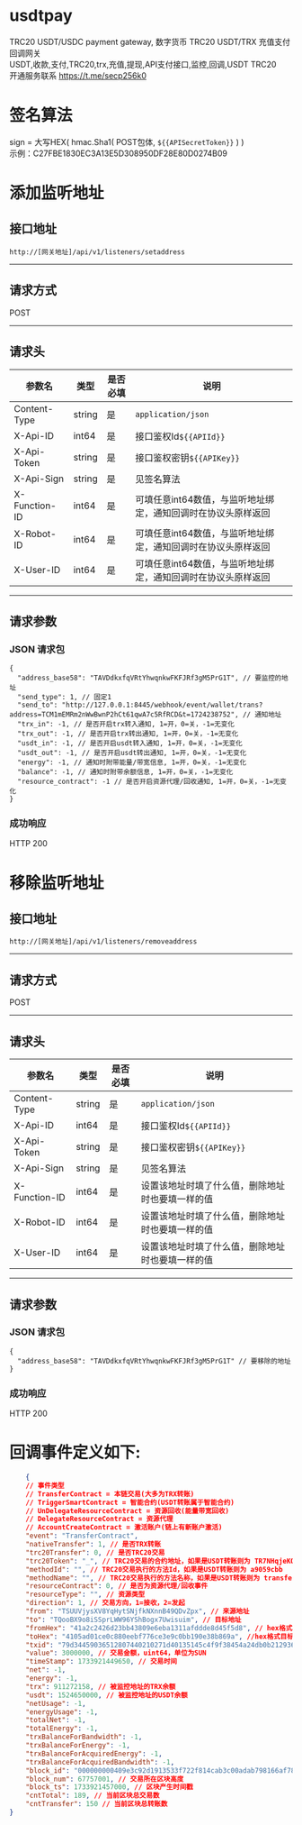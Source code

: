 # usdtpay
TRC20 USDT/USDC payment gateway, 数字货币 TRC20 USDT/TRX 充值支付回调网关    
USDT,收款,支付,TRC20,trx,充值,提现,API支付接口,监控,回调,USDT TRC20    
开通服务联系 https://t.me/secp256k0


# 签名算法
sign = 大写HEX( hmac.Sha1( POST包体, `${{APISecretToken}}` ) )  
示例：C27FBE1830EC3A13E5D308950DF28E80D0274B09  

# 添加监听地址

## 接口地址
`http://[网关地址]/api/v1/listeners/setaddress`

---

## 请求方式
POST

---

## 请求头
| 参数名        | 类型   | 是否必填 | 说明                                                          |
| ------------- | ------ | -------- | ------------------------------------------------------------- |
| Content-Type  | string | 是       | `application/json`                                            |
| X-Api-ID      | int64  | 是       | 接口鉴权Id`${{APIId}}`                                        |
| X-Api-Token   | string | 是       | 接口鉴权密钥`${{APIKey}}`                                     |
| X-Api-Sign    | string | 是       | 见签名算法                                                    |
| X-Function-ID | int64  | 是       | 可填任意int64数值，与监听地址绑定，通知回调时在协议头原样返回 |
| X-Robot-ID    | int64  | 是       | 可填任意int64数值，与监听地址绑定，通知回调时在协议头原样返回 |
| X-User-ID     | int64  | 是       | 可填任意int64数值，与监听地址绑定，通知回调时在协议头原样返回 |

---

## 请求参数

### JSON 请求包
```jsonc
{
  "address_base58": "TAVDdkxfqVRtYhwqnkwFKFJRf3gM5PrG1T", // 要监控的地址
  "send_type": 1, // 固定1
  "send_to": "http://127.0.0.1:8445/webhook/event/wallet/trans?address=TCM1mEMRm2nWwBwnP2hCt61qwA7c5RfRCD&t=1724238752", // 通知地址
  "trx_in": -1, // 是否开启trx转入通知, 1=开，0=关，-1=无变化
  "trx_out": -1, // 是否开启trx转出通知, 1=开，0=关，-1=无变化
  "usdt_in": -1, // 是否开启usdt转入通知, 1=开，0=关，-1=无变化
  "usdt_out": -1, // 是否开启usdt转出通知, 1=开，0=关，-1=无变化
  "energy": -1, // 通知时附带能量/带宽信息, 1=开，0=关，-1=无变化
  "balance": -1, // 通知时附带余额信息, 1=开，0=关，-1=无变化
  "resource_contract": -1 // 是否开启资源代理/回收通知, 1=开，0=关，-1=无变化
}
```

### 成功响应
 HTTP 200

# 移除监听地址

## 接口地址
`http://[网关地址]/api/v1/listeners/removeaddress`

---

## 请求方式
POST

---

## 请求头
| 参数名        | 类型   | 是否必填 | 说明                                             |
| ------------- | ------ | -------- | ------------------------------------------------ |
| Content-Type  | string | 是       | `application/json`                               |
| X-Api-ID      | int64  | 是       | 接口鉴权Id`${{APIId}}`                           |
| X-Api-Token   | string | 是       | 接口鉴权密钥`${{APIKey}}`                        |
| X-Api-Sign    | string | 是       | 见签名算法                                       |
| X-Function-ID | int64  | 是       | 设置该地址时填了什么值，删除地址时也要填一样的值 |
| X-Robot-ID    | int64  | 是       | 设置该地址时填了什么值，删除地址时也要填一样的值 |
| X-User-ID     | int64  | 是       | 设置该地址时填了什么值，删除地址时也要填一样的值 |

---

## 请求参数

### JSON 请求包
```jsonc
{
  "address_base58": "TAVDdkxfqVRtYhwqnkwFKFJRf3gM5PrG1T" // 要移除的地址
}
```

### 成功响应
 HTTP 200

# 回调事件定义如下: 
```json
    {
    // 事件类型 
    // TransferContract = 本链交易(大多为TRX转账)
    // TriggerSmartContract = 智能合约(USDT转账属于智能合约)
    // UnDelegateResourceContract = 资源回收(能量带宽回收)
    // DelegateResourceContract = 资源代理
    // AccountCreateContract = 激活账户(链上有新账户激活)
    "event": "TransferContract", 
    "nativeTransfer": 1, // 是否TRX转账
    "trc20Transfer": 0, // 是否TRC20交易
    "trc20Token": "_", // TRC20交易的合约地址，如果是USDT转账则为 TR7NHqjeKQxGTCi8q8ZY4pL8otSzgjLj6t
    "methodId": "", // TRC20交易执行的方法Id，如果是USDT转账则为 a9059cbb
    "methodName": "", // TRC20交易执行的方法名称，如果是USDT转账则为 transfer
    "resourceContract": 0, // 是否为资源代理/回收事件
    "resourceType": "", // 资源类型
    "direction": 1, // 交易方向，1=接收，2=发起
    "from": "TSUUVjysXV8YqHytSNjfkNXnnB49QDvZpx", // 来源地址
    "to": "TQooBX9o8iSSprLWW96YShBogx7Uwisuim", // 目标地址
    "fromHex": "41a2c2426d23bb43809e6eba1311afddde8d45f5d8", // hex格式来源地址
    "toHex": "4105ad01ce0c880eebf776ce3e9c0bb190e38b869a", //hex格式目标地址
    "txid": "79d34459036512807440210271d40135145c4f9f38454a24db0b2129368de9de", // 交易Id
    "value": 3000000, // 交易金额，uint64，单位为SUN
    "timeStamp": 1733921449650, // 交易时间
    "net": -1,
    "energy": -1,
    "trx": 911272158, // 被监控地址的TRX余额
    "usdt": 1524650000, // 被监控地址的USDT余额
    "netUsage": -1, 
    "energyUsage": -1, 
    "totalNet": -1, 
    "totalEnergy": -1, 
    "trxBalanceForBandwidth": -1,
    "trxBalanceForEnergy": -1,
    "trxBalanceForAcquiredEnergy": -1,
    "trxBalanceForAcquiredBandwidth": -1,
    "block_id": "000000000409e3c92d1913533f722f814cab3c00adab798166af78b7192dab32", // 交易所在区块Id
    "block_num": 67757001, // 交易所在区块高度
    "block_ts": 1733921457000, // 区块产生时间戳
    "cntTotal": 189, // 当前区块总交易数
    "cntTransfer": 150 // 当前区块总转账数
}
```
